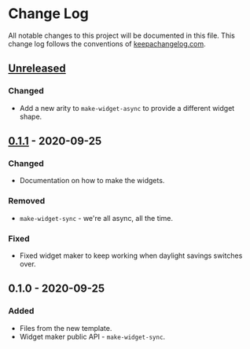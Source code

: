 # Change Log
All notable changes to this project will be documented in this file. This change log follows the conventions of [keepachangelog.com](http://keepachangelog.com/).

## [Unreleased]
### Changed
- Add a new arity to `make-widget-async` to provide a different widget shape.

## [0.1.1] - 2020-09-25
### Changed
- Documentation on how to make the widgets.

### Removed
- `make-widget-sync` - we're all async, all the time.

### Fixed
- Fixed widget maker to keep working when daylight savings switches over.

## 0.1.0 - 2020-09-25
### Added
- Files from the new template.
- Widget maker public API - `make-widget-sync`.

[Unreleased]: https://github.com/your-name/exercicios/compare/0.1.1...HEAD
[0.1.1]: https://github.com/your-name/exercicios/compare/0.1.0...0.1.1
